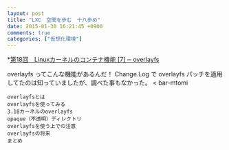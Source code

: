```yaml
---
layout: post
title: "LXC　空間を歩む　十八歩め"
date: 2015-01-30 16:21:45 +0900
comments: true
categories: ["仮想化環境"]
---
```


*[第18回　Linuxカーネルのコンテナ機能 [7] ─ overlayfs](http://gihyo.jp/admin/serial/01/linux_containers/0018)

overlayfs ってこんな機能があるんだ！ Change.Log で overlayfs パッチを適用してたのは知っていましたが、調べた事もなかった。 < bar-mtomi

>
    overlayfsとは
    overlayfsを使ってみる
    3.18カーネルのoverlayfs
    opaque（不透明）ディレクトリ
    overlayfsを使う上での注意
    overlayfsの将来
    まとめ

